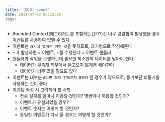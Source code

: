 ```yaml
---
title: '[DDD] event'
date: 2019-07-03 00:15:20
tags:
---
```


- Bounded Context(애그리거트를 포함하는건가?)간 너무 강결합이 발생했을 경우 이벤트를 사용하여 없앨 수 있다  
- 이벤트는 `과거에 벌어진 어떤 것`을 뜻하므로, 과거형으로 작성해준다
- ~가 발생하면 = 이벤트, ~를 수행한다 = 이벤트 핸들러
- 핸들러가 작업을 수행하는데 필요한 최소한의 데이터를 담아야 한다
    - 데이터가 부족해 외부에서 들고오지 않게끔 해야한다
    - 데이터가 너무 많을 필요도 없다
- 이벤트는 대부분 `A이면 최대 언제까지 B하라` 인 경우가 많으므로, 동기보단 비동기를 사용하는 것이 좋다
- 이벤트 작성 시 고려해야 할 사항
    - 전송 실패를 얼마나 허용할 것인가? 몇번이나 허용할 것인가?
    - 이벤트가 유실되었을 경우?
    - 이벤트 순서는 어떻게 할 것인가?
    - 동일한 이벤트가 다시 올 경우는 어떻게 할 것인가?

<!-- more -->
